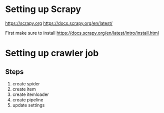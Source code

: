 # Setting up Scrapy
https://scrapy.org
https://docs.scrapy.org/en/latest/

First make sure to install https://docs.scrapy.org/en/latest/intro/install.html

# Setting up crawler job

## Steps

1. create spider
1. create item
1. create itemloader
1. create pipeline
1. update settings
